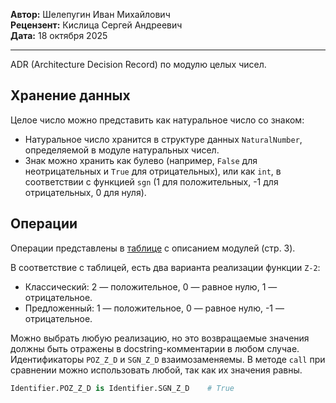 **Автор:** Шелепугин Иван Михайлович  
**Рецензент:** Кислица Сергей Андреевич  
**Дата:** 18 октября 2025

---

ADR (Architecture Decision Record) по модулю целых чисел.

## Хранение данных

Целое число можно представить как натуральное число со знаком:

- Натуральное число хранится в структуре данных `NaturalNumber`, определяемой в
  модуле натуральных чисел.
- Знак можно хранить как булево (например, `False` для неотрицательных и `True`
  для отрицательных), или как `int`, в соответствии с функцией `sgn` (1 для
  положительных, -1 для отрицательных, 0 для нуля).

## Операции

Операции представлены в
[таблице](https://docs.google.com/document/d/1Dv_6AIhxg_3ezu6VMcEnMpyfRzgym9l8PmE4ULGfjgM)
с описанием модулей (стр. 3).

В соответствие с таблицей, есть два варианта реализации функции `Z-2`:

- Классический: 2 — положительное, 0 — равное нулю, 1 — отрицательное.
- Предложенный: 1 — положительное, 0 — равное нулю, -1 — отрицательное.

Можно выбрать любую реализацию, но это возвращаемые значения должны быть
отражены в docstring-комментарии в любом случае. Идентификаторы `POZ_Z_D` и
`SGN_Z_D` взаимозаменяемы. В методе `call` при сравнении можно использовать
любой, так как их значения равны.

```py
Identifier.POZ_Z_D is Identifier.SGN_Z_D    # True
```
